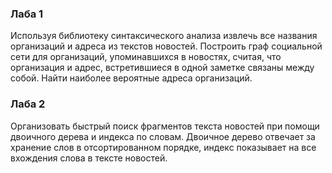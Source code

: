 ### Лаба 1
Используя библиотеку синтаксического анализа извлечь все названия организаций и адреса из текстов новостей. Построить граф социальной сети для организаций, упоминавшихся в новостях, считая, что организация и адрес, встретившиеся в одной заметке связаны между собой. Найти наиболее вероятные адреса организаций.

### Лаба 2
Организовать быстрый поиск фрагментов текста новостей при помощи двоичного дерева и индекса по словам. Двоичное дерево отвечает за хранение слов в отсортированном порядке, индекс показывает на все вхождения слова в тексте новостей.
